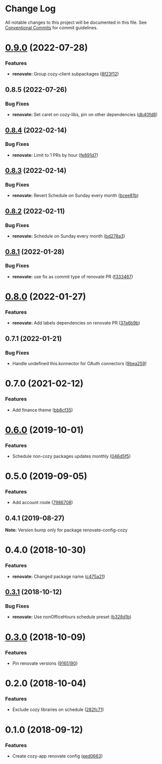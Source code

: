 # Change Log

All notable changes to this project will be documented in this file.
See [Conventional Commits](https://conventionalcommits.org) for commit guidelines.

# [0.9.0](https://github.com/cozy/cozy-libs/compare/renovate-config-cozy@0.8.5...renovate-config-cozy@0.9.0) (2022-07-28)


### Features

* **renovate:** Group cozy-client subpackages ([8f23f12](https://github.com/cozy/cozy-libs/commit/8f23f120292adfaa1b5419374e0c3b1453cc55af))





## 0.8.5 (2022-07-26)


### Bug Fixes

* **renovate:** Set caret on cozy-libs, pin on other dependencies ([db40fd8](https://github.com/cozy/cozy-libs/commit/db40fd81b005fa95870cb53233fb1460f1c3eb7a))





## [0.8.4](https://github.com/cozy/cozy-libs/compare/renovate-config-cozy@0.8.3...renovate-config-cozy@0.8.4) (2022-02-14)


### Bug Fixes

* **renovate:** Limit to 1 PRs by hour ([fe891d7](https://github.com/cozy/cozy-libs/commit/fe891d757be881be9a8a7f9521eb67163cfb4714))





## [0.8.3](https://github.com/cozy/cozy-libs/compare/renovate-config-cozy@0.8.2...renovate-config-cozy@0.8.3) (2022-02-14)


### Bug Fixes

* **renovate:** Revert Schedule on Sunday every month ([bcee81b](https://github.com/cozy/cozy-libs/commit/bcee81ba320e4eb20ef210ffc4390343a9fde02a))





## [0.8.2](https://github.com/cozy/cozy-libs/compare/renovate-config-cozy@0.8.1...renovate-config-cozy@0.8.2) (2022-02-11)


### Bug Fixes

* **renovate:** Schedule on Sunday every month ([bd278a3](https://github.com/cozy/cozy-libs/commit/bd278a31ef87b584db943e4df2335b319911a9a9))





## [0.8.1](https://github.com/cozy/cozy-libs/compare/renovate-config-cozy@0.8.0...renovate-config-cozy@0.8.1) (2022-01-28)


### Bug Fixes

* **renovate:** use fix as commit type of renovate PR ([f333467](https://github.com/cozy/cozy-libs/commit/f333467))





# [0.8.0](https://github.com/cozy/cozy-libs/compare/renovate-config-cozy@0.7.1...renovate-config-cozy@0.8.0) (2022-01-27)


### Features

* **renovate:** Add labels dependencies on renovate PR ([37a6b9b](https://github.com/cozy/cozy-libs/commit/37a6b9b))





## 0.7.1 (2022-01-21)


### Bug Fixes

* Handle undefined this.konnector for OAuth connectors ([9bea259](https://github.com/cozy/cozy-libs/commit/9bea259))





# 0.7.0 (2021-02-12)


### Features

* Add finance theme ([bb8cf35](https://github.com/cozy/cozy-libs/commit/bb8cf35))





# [0.6.0](https://github.com/cozy/cozy-libs/compare/renovate-config-cozy@0.5.0...renovate-config-cozy@0.6.0) (2019-10-01)


### Features

* Schedule non-cozy packages updates monthly ([046d5f5](https://github.com/cozy/cozy-libs/commit/046d5f5))





# 0.5.0 (2019-09-05)


### Features

* Add account route ([7986708](https://github.com/cozy/cozy-libs/commit/7986708))





## 0.4.1 (2019-08-27)

**Note:** Version bump only for package renovate-config-cozy





<a name="0.4.0"></a>
# 0.4.0 (2018-10-30)


### Features

* **renovate:** Changed package name ([c475a21](https://github.com/cozy/cozy-libs/commit/c475a21))




<a name="0.3.1"></a>
## [0.3.1](https://github.com/cozy/cozy-libs/compare/renovate-config-cozy-app@0.3.0...renovate-config-cozy-app@0.3.1) (2018-10-12)


### Bug Fixes

* **renovate:** Use nonOfficeHours schedule preset ([b328d1b](https://github.com/cozy/cozy-libs/commit/b328d1b))




<a name="0.3.0"></a>
# [0.3.0](https://github.com/cozy/cozy-libs/compare/renovate-config-cozy-app@0.2.0...renovate-config-cozy-app@0.3.0) (2018-10-09)


### Features

* Pin renovate versions ([9165190](https://github.com/cozy/cozy-libs/commit/9165190))




<a name="0.2.0"></a>
# 0.2.0 (2018-10-04)


### Features

* Exclude cozy libraries on schedule ([282fc71](https://github.com/cozy/cozy-libs/commit/282fc71))




<a name="0.1.0"></a>
# 0.1.0 (2018-09-12)


### Features

* Create cozy-app renovate config ([eed0663](https://github.com/cozy/cozy-libs/commit/eed0663))
